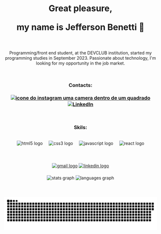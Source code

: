 <h1 align="center">
  Great pleasure,
  
<br>

  my name is Jefferson Benetti 🤵</h1>
  
<br>

<p align="center">
  Programming/front end student, at the DEVCLUB institution, started my programming studies in September 2023. Passionate about technology, I'm looking for my opportunity in the job market.
</p>

<br>

<h3 align="center"> 
  Contacts:
  <br>
  <br>
  <a href="https://www.instagram.com/dolfo.mori">
    <img align="center" alt="icone do instagram uma camera dentro de um quadrado" width="30px" src="https://cdn.jsdelivr.net/npm/simple-icons@v3/icons/instagram.svg" />
  </a>
  <a href="https://www.linkedin.com/in/rodolfomori/">
    <img align="center" alt="LinkedIn" width="30px" src="https://cdn.jsdelivr.net/npm/simple-icons@v3/icons/linkedin.svg" />
  </a>
</h3>

<br>

###

<h3 align="center"> Skils: </h3>

<br>

<div align="center">
  <img src="https://cdn.jsdelivr.net/gh/devicons/devicon/icons/html5/html5-original.svg" height="30" alt="html5 logo"  />
  <img width="12" />
  <img src="https://cdn.jsdelivr.net/gh/devicons/devicon/icons/css3/css3-original.svg" height="30" alt="css3 logo"  />
  <img width="12" />
  <img src="https://cdn.jsdelivr.net/gh/devicons/devicon/icons/javascript/javascript-original.svg" height="30" alt="javascript logo"  />
  <img width="12" />
  <img src="https://cdn.jsdelivr.net/gh/devicons/devicon/icons/react/react-original.svg" height="30" alt="react logo"  />
</div>
<br>
<br>

###

<div align="center">
  <a href="mailto:jefferson.benetti@hotmail.com" target="_blank"><img src="https://img.shields.io/static/v1?message=Gmail&logo=gmail&label=&color=D14836&logoColor=white&labelColor=&style=for-the-badge" height="35" alt="gmail logo"  /></a>
  <a href="https://www.linkedin.com/in/jeffersonbenetti/" target="_blank"><img src="https://img.shields.io/static/v1?message=LinkedIn&logo=linkedin&label=&color=0077B5&logoColor=white&labelColor=&style=for-the-badge" height="35" alt="linkedin logo"  /></a>
</div>

###

<div align="center">
  <img src="https://github-readme-stats.vercel.app/api?username=jeffersonxbenetti&hide_title=false&hide_rank=false&show_icons=true&include_all_commits=true&count_private=true&disable_animations=false&theme=cobalt&locale=en&hide_border=false" height="160" alt="stats graph" />
  
  <img src="https://github-readme-stats.vercel.app/api/top-langs?username=jeffersonxbenetti&locale=en&hide_title=false&layout=compact&card_width=320&langs_count=5&theme=cobalt&hide_border=false" height="160" alt="languages graph"  />
</div>

###

<br clear="both">

![snake gif](https://github.com/jeffersonxbenetti/jeffersonxbenetti/blob/output/github-contribution-grid-snake.svg)

###
